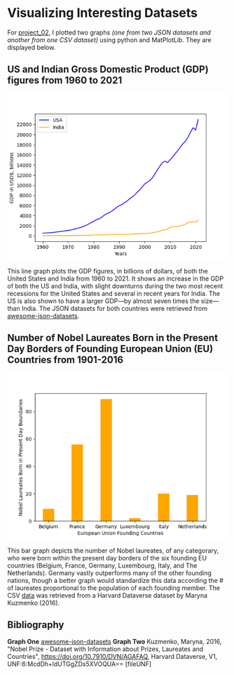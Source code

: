 # Visualizing Interesting Datasets
For [project_02](https://github.com/mikeizbicki/cmc-csci040/tree/2022fall/project_02), I plotted two graphs *(one from two JSON datasets and another from one CSV dataset)* using python and MatPlotLib. They are displayed below.

## US and Indian Gross Domestic Product (GDP) figures from 1960 to 2021
![USA and India GDP figures from 1960-2021](USandIndiaGDPfigs.png)

This line graph plots the GDP figures, in billions of dollars, of both the United States and India from 1960 to 2021. It shows an increase in the GDP of both the US and India, with slight downturns during the two most recent recessions for the United States and several in recent years for India. The US is also shown to have a larger GDP—by almost seven times the size—than India. The JSON datasets for both countries were retrieved from [awesome-json-datasets](https://github.com/jdorfman/awesome-json-datasets#gdp).

## Number of Nobel Laureates Born in the Present Day Borders of Founding European Union (EU) Countries from 1901-2016
![Nobel Laureates from Founding EU Countries](nobellaureatesEUfounders.png)

This bar graph depicts the number of Nobel laureates, of any categorary, who were born within the present day borders of the six founding EU countries (Belgium, France, Germany, Luxembourg, Italy, and The Netherlands). Germany vastly outperforms many of the other founding nations, though a better graph would standardize this data according the # of laureates proportional to the population of each founding member. The CSV [data](https://dataverse.harvard.edu/dataset.xhtml?persistentId=doi:10.7910/DVN/AGAFAQ) was retrieved from a Harvard Dataverse dataset by Maryna Kuzmenko (2016).

## Bibliography
**Graph One**
[awesome-json-datasets](https://github.com/jdorfman/awesome-json-datasets#gdp)
**Graph Two**
Kuzmenko, Maryna, 2016, "Nobel Prize - Dataset with Information about Prizes, Laureates and Countries", https://doi.org/10.7910/DVN/AGAFAQ, Harvard Dataverse, V1, UNF:6:McdDh+ldUTGgZDs5XVOQUA== [fileUNF]

